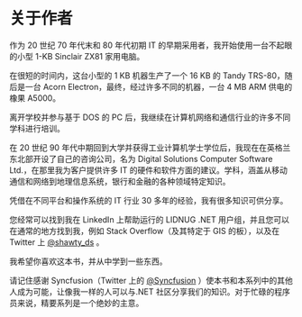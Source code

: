 # 关于作者

作为 20 世纪 70 年代末和 80 年代初期 IT 的早期采用者，我开始使用一台不起眼的小型 1-KB Sinclair ZX81 家用电脑。

在很短的时间内，这台小型的 1 KB 机器生产了一个 16 KB 的 Tandy TRS-80，随后是一台 Acorn Electron，最终，经过许多不同的机器，一台 4 MB ARM 供电的橡果 A5000。

离开学校并参与基于 DOS 的 PC 后，我继续在计算机网络和通信行业的许多不同学科进行培训。

在 20 世纪 90 年代中期回到大学并获得工业计算机学士学位后，我现在在英格兰东北部开设了自己的咨询公司，名为 Digital Solutions Computer Software Ltd.，在那里我为客户提供许多 IT 的硬件和软件方面的建议。学科，涵盖从移动通信和网络到地理信息系统，银行和金融的各种领域特定知识。

凭借在不同平台和操作系统的 IT 行业 30 多年的经验，我有很多知识可供分享。

您经常可以找到我在 LinkedIn 上帮助运行的 LIDNUG .NET 用户组，并且您可以在通常的地方找到我，例如 Stack Overflow（及其特定于 GIS 的板），以及在 Twitter 上 [@shawty_ds](https://twitter.com/shawty_ds) 。

我希望你喜欢这本书，并从中学到一些东西。

请记住感谢 Syncfusion（Twitter 上的 [@Syncfusion](http://twitter.com/Syncfusion) ）使本书和本系列中的其他人成为可能，让像我一样的人可以与.NET 社区分享我们的知识。对于忙碌的程序员来说，精要系列是一个绝妙的主意。
